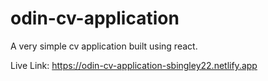 # odin-cv-application
A very simple cv application built using react.

Live Link:
https://odin-cv-application-sbingley22.netlify.app
